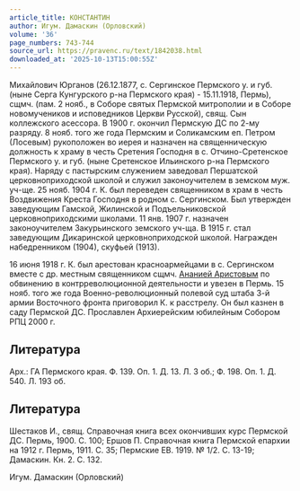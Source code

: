 ```yaml
---
article_title: КОНСТАНТИН
author: Игум. Дамаскин (Орловский)
volume: '36'
page_numbers: 743-744
source_url: https://pravenc.ru/text/1842038.html
downloaded_at: '2025-10-13T15:00:55Z'
---
```


Михайлович Юрганов (26.12.1877, с. Сергинское Пермского у. и губ. (ныне Серга Кунгурского р-на Пермского края) - 15.11.1918, Пермь), сщмч. (пам. 2 нояб., в Соборе святых Пермской митрополии и в Соборе новомучеников и исповедников Церкви Русской), свящ. Сын коллежского асессора. В 1900 г. окончил Пермскую ДС по 2-му разряду. 8 нояб. того же года Пермским и Соликамским еп. Петром (Лосевым) рукоположен во иерея и назначен на священническую должность к храму в честь Сретения Господня в с. Отчино-Сретенское Пермского у. и губ. (ныне Сретенское Ильинского р-на Пермского края). Наряду с пастырским служением заведовал Першатской церковноприходской школой и служил законоучителем в земском муж. уч-ще. 25 нояб. 1904 г. К. был переведен священником в храм в честь Воздвижения Креста Господня в родном с. Сергинском. Был утвержден заведующим Гамской, Жилинской и Подъельниковской церковноприходскими школами. 11 янв. 1907 г. назначен законоучителем Закурьинского земского уч-ща. В 1915 г. стал заведующим Дикаринской церковноприходской школой. Награжден набедренником (1904), скуфьей (1913).

16 июня 1918 г. К. был арестован красноармейцами в с. Сергинском вместе с др. местным священником сщмч. [Ананией Аристовым](<https://pravenc.ru/text/Ананией Аристовым.html>) по обвинению в контрреволюционной деятельности и увезен в Пермь. 15 нояб. того же года Военно-революционный полевой суд штаба 3-й армии Восточного фронта приговорил К. к расстрелу. Он был казнен в саду Пермской ДС. Прославлен Архиерейским юбилейным Собором РПЦ 2000 г.

## Литература

Арх.: ГА Пермского края. Ф. 139. Оп. 1. Д. 13. Л. 3 об.; Ф. 198. Оп. 1. Д. 540. Л. 193 об.

## Литература

Шестаков И., свящ. Справочная книга всех окончивших курс Пермской ДС. Пермь, 1900. С. 100; Ершов П. Справочная книга Пермской епархии на 1912 г. Пермь, 1911. С. 35; Пермские ЕВ. 1919. № 1/2. С. 13-19; Дамаскин. Кн. 2. С. 132.

Игум. Дамаскин (Орловский)
